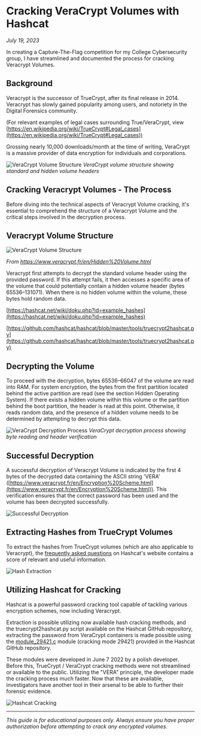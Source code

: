 # Cracking VeraCrypt Volumes with Hashcat

*July 19, 2023*

In creating a Capture-The-Flag competition for my College Cybersecurity group, I have streamlined and documented the process for cracking Veracrypt Volumes.

## Background

Veracrypt is the successor of TrueCrypt, after its final release in 2014. Veracrypt has slowly gained popularity among users, and notoriety in the Digital Forensics community.

(For relevant examples of legal cases surrounding True/VeraCrypt, view [https://en.wikipedia.org/wiki/TrueCrypt#Legal_cases](https://en.wikipedia.org/wiki/TrueCrypt#Legal_cases))

Grossing nearly 10,000 downloads/month at the time of writing, VeraCrypt is a massive provider of data encryption for individuals and corporations.

![VeraCrypt Volume Structure](img/blog/veracrypt-volume-structure.png)
*VeraCrypt volume structure showing standard and hidden volume headers*

## Cracking Veracrypt Volumes - The Process

Before diving into the technical aspects of Veracrypt Volume cracking, it's essential to comprehend the structure of a Veracrypt Volume and the critical steps involved in the decryption process.

## Veracrypt Volume Structure

![VeraCrypt Volume Structure](img/blog/veracrypt-volume-structure.png)

*From https://www.veracrypt.fr/en/Hidden%20Volume.html*

Veracrypt first attempts to decrypt the standard volume header using the provided password. If this attempt fails, it then accesses a specific area of the volume that could potentially contain a hidden volume header (bytes 65536–131071). When there is no hidden volume within the volume, these bytes hold random data.

[https://hashcat.net/wiki/doku.php?id=example_hashes](https://hashcat.net/wiki/doku.php?id=example_hashes)

[https://github.com/hashcat/hashcat/blob/master/tools/truecrypt2hashcat.py](https://github.com/hashcat/hashcat/blob/master/tools/truecrypt2hashcat.py)

## Decrypting the Volume

To proceed with the decryption, bytes 65536–66047 of the volume are read into RAM. For system encryption, the bytes from the first partition located behind the active partition are read (see the section Hidden Operating System). If there exists a hidden volume within this volume or the partition behind the boot partition, the header is read at this point. Otherwise, it reads random data, and the presence of a hidden volume needs to be determined by attempting to decrypt this data.

![VeraCrypt Decryption Process](img/blog/veracrypt-decryption.png)
*VeraCrypt decryption process showing byte reading and header verification*

## Successful Decryption

A successful decryption of Veracrypt Volume is indicated by the first 4 bytes of the decrypted data containing the ASCII string 'VERA' ([https://www.veracrypt.fr/en/Encryption%20Scheme.html](https://www.veracrypt.fr/en/Encryption%20Scheme.html)). This verification ensures that the correct password has been used and the volume has been decrypted successfully.

![Successful Decryption](img/blog/veracrypt-successful-decryption.png)

## Extracting Hashes from TrueCrypt Volumes

To extract the hashes from TrueCrypt volumes (which are also applicable to Veracrypt), the [frequently asked questions](https://hashcat.net/wiki/doku.php?id=frequently_asked_questions#how_do_i_extract_the_hashes_from_truecrypt_volumes) on Hashcat's website contains a score of relevant and useful information.

![Hash Extraction](img/blog/hashcat-hash-extraction.png)

## Utilizing Hashcat for Cracking

Hashcat is a powerful password cracking tool capable of tackling various encryption schemes, now including Veracrypt.

Extraction is possible utilizing now available hash cracking methods, and the truecrypt2hashcat.py script available on the Hashcat GitHub repository, extracting the password from VeraCrypt containers is made possible using the [module_29421.c](https://github.com/hashcat/hashcat/blob/master/src/modules/module_29421.c) module (cracking mode 29421) provided in the Hashcat GitHub repository.

These modules were developed in June 7 2022 by a polish developer. Before this, TrueCrypt / VeraCrypt cracking methods were not streamlined or available to the public. Utilizing the "VERA" principle, the developer made the cracking process much faster. Now that these are available, investigators have another tool in their arsenal to be able to further their forensic evidence.

![Hashcat Cracking](img/blog/hashcat-cracking-process.png)

---

*This guide is for educational purposes only. Always ensure you have proper authorization before attempting to crack any encrypted volumes.* 